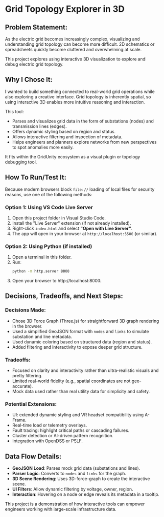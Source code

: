 # Grid Topology Explorer in 3D

## Problem Statement:

As the electric grid becomes increasingly complex, visualizing and understanding grid topology can become more difficult. 2D schematics or spreadsheets quickly become cluttered and overwhelming at scale.

This project explores using interactive 3D visualization to explore and debug electric grid topology.

## Why I Chose It:

I wanted to build something connected to real-world grid operations while also exploring a creative interface. Grid topology is inherently spatial, so using interactive 3D enables more intuitive reasoning and interaction.

This tool:

- Parses and visualizes grid data in the form of substations (nodes) and transmission lines (edges).
- Offers dynamic styling based on region and status.
- Allows interactive filtering and inspection of metadata.
- Helps engineers and planners explore networks from new perspectives to spot anomalies more easily.

It fits within the GridUnity ecosystem as a visual plugin or topology debugging tool.

## How To Run/Test It:

Because modern browsers block `file://` loading of local files for security reasons, use one of the following methods:

### Option 1: Using VS Code Live Server

1. Open this project folder in Visual Studio Code.
2. Install the "Live Server" extension (if not already installed).
3. Right-click `index.html` and select **"Open with Live Server"**.
4. The app will open in your browser at `http://localhost:5500` (or similar).

### Option 2: Using Python (if installed)

1. Open a terminal in this folder.
2. Run:
   ```bash
   python -m http.server 8000
   ```
3. Open your browser to http://localhost:8000.

## Decisions, Tradeoffs, and Next Steps:

### Decisions Made:

- Chose 3D Force Graph (Three.js) for straightforward 3D graph rendering in the browser.
- Used a simplified GeoJSON format with `nodes` and `links` to simulate substation and line metadata.
- Used dynamic coloring based on structured data (region and status).
- Added filtering and interactivity to expose deeper grid structure.

### Tradeoffs:

- Focused on clarity and interactivity rather than ultra-realistic visuals and pretty filtering.
- Limited real-world fidelity (e.g., spatial coordinates are not geo-accurate).
- Mock data used rather than real utility data for simplicity and safety.

### Potential Extensions:

- UI: extended dynamic styling and VR headset compatibility using A-Frame.
- Real-time load or telemetry overlays.
- Fault tracing: highlight critical paths or cascading failures.
- Cluster detection or AI-driven pattern recognition.
- Integration with OpenDSS or PSLF.

## Data Flow Details:

- **GeoJSON Load**: Parses mock grid data (substations and lines).
- **Parser Logic**: Converts to `nodes` and `links` for the graph.
- **3D Scene Rendering**: Uses 3D-force-graph to create the interactive scene.
- **UI Filters**: Allow dynamic filtering by voltage, owner, region.
- **Interaction**: Hovering on a node or edge reveals its metadata in a tooltip.

This project is a demonstration of how interactive tools can empower engineers working with large-scale infrastructure data.
